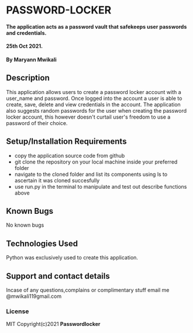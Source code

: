 # PASSWORD-LOCKER
#### The application acts as a password vault that safekeeps user passwords and credentials.
#### 25th Oct 2021.
#### By Maryann Mwikali
## Description
This application allows users to create a password locker account with a user_name and password. Once logged into the account a user is able to create, save, delete and view credentials in the account. The application also suggests random passwords for the user when creating the password locker account, this however doesn't curtail user's freedom to use a password of their choice.
## Setup/Installation Requirements
* copy the application source code from github
* git clone the repository on your local machine inside your preferred folder
* navigate to the cloned folder and list its components using ls to ascertain it was cloned succesfully
* use run.py in the terminal to manipulate and test out describe functions above
## Known Bugs
No known bugs
## Technologies Used
Python was exclusively used to create this application.
## Support and contact details
Incase of any questions,complains or complimentary stuff email me @mwikali119gmail.com
### License
MIT
Copyright(c)2021 **Passwordlocker**
  